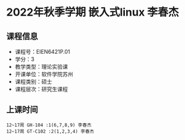# 2022年秋季学期 嵌入式linux 李春杰






## 课程信息

- 课程号：EIEN6421P.01
- 学分：3
- 教学类型：理论实验课
- 开课单位：软件学院苏州
- 课程类别：硕士
- 课程层次：研究生课程

## 上课时间

```
12~17周 GH-104 :1(6,7,8,9) 李春杰
12~17周 GT-C102 :2(1,2,3,4) 李春杰
```

